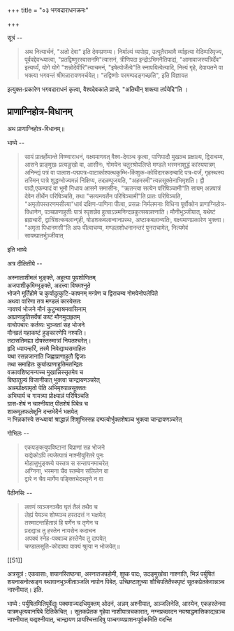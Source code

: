 +++
title = "०३ भगवदाराधनक्रमः"

+++

सूत्रं -- 

> अथ नित्यार्चनं, "अतो देवा" इति देवम्प्रणम्य। निर्माल्यं व्यपोह्य, उत्पूतैराथावै र्व्याहृत्या वेदिम्परिमृज्य, पूर्ववद्देवन्ध्यात्वा, "प्रतद्विष्णुरस्वासनमि"त्यासनं, त्रीणिपदा इन्द्रोऽभिमनैतिपाद्यं, "आमावाजस्यत्रिर्देव" इत्यर्घ्यं, योगे योगे "शन्नोदेवीरि"त्याचमनं, "इषेत्वोर्जेत्वे"ति स्नापयित्वेत्यादि, नित्यं गृहे, देवायतने वा भक्त्या भगवन्तं श्रीमन्नारायणमर्चयेत्। "तद्विष्णोः परमम्पदङ्गच्छति", इति विज्ञायत 

इत्युक्त-प्रकारेण भगवदाराधनं कृत्वा, वैश्वदेवकाले प्राप्ते, "अतिथीन् शक्त्या तर्पयेदि"ति । 

## प्राणाग्निहोत्र-विधानम्

अथ प्राणाग्निहोत्र-विधानम्॥

भाष्ये -- 

> सायं प्रातर्होमान्ते विष्ण्वाराधनं, वक्ष्यमाणवत् वैश्व-देवञ्च कृत्वा, पाणिपादौ मुखञ्च प्रक्षाल्य, द्विराचम्य, आसने प्राङ्मुखः प्रत्यङुखो वा, आसीनः, गोमयेन चतुरश्रोपलिप्ते मण्डले भस्मनाशुद्धं कांस्यपात्रम् अनिन्द्यं पत्रं वा पालाश-पद्मपत्र-वाटार्काश्वत्थकुम्भि-किंशुक-कोविदारकदम्बादि पत्र-वर्जं, गृहस्थस्य तस्मिन् पात्रे शुद्धम्भोज्यमन्नं निक्षिप्य, तदन्नम्पूजयति, "अहमस्मी"त्यन्नसूक्तेनाभिमृशति। द्वौ पादौ,एकम्पादं वा भूमौ निधाय आसने समासीनः, "ऋतन्त्वा सत्येन परिषिञ्चामी"ति सायम् अन्नपात्रं देवेन तीर्थेन परिषिञ्चति, तथा "सत्यन्त्वर्तेन परिषिञ्चामी"ति प्रातः परिषिञ्चति, "अमृतोपस्तरणमसीत्या"धावं दक्षिण-पाणिना पीत्वा, प्रसन्नः निर्मलमनाः विधिना पूर्वोक्तेन प्राणाग्निहोत्र-विधानेन, पञ्चप्राणाहुतीः पात्रं स्पृशन्नेव हुत्वाऽन्नमनिन्दन्नकुत्सयन्नश्नाति। मौनीभुञ्जीयात्, यथेष्टं ब्रह्मचारी, द्वात्रिंशत्कबलान्गृही, षोडशकबलान्वानप्रस्थः, अष्टाकबलान्यतिः, वक्ष्यमाणप्रकारेण भुक्त्वा। "अमृता पिधानमसी"ति अपः पीत्वाचम्य, मण्डलशोधनानन्तरं पुनराचामेत्, नित्यमेवं सायम्प्रातर्भुञ्जीयात् 

इति भाष्ये 

अत्र दीक्षितीये --

अस्नाताशीमलं भुङ्क्ते, अहुत्या पूयशोणितम्  
अजपाशीकृमिम्भुङ्क्ते, अदत्त्वा विषमश्नुते  
भोजने मूर्तिहोमे च कुर्यादुत्कुटि-काषनम्
मन्त्रेण च द्विराचम्य गोमयेनोपलेपिते  
अथवा वारिणा तत्र मण्डलं कारयेत्ततः  
नावश्यं भोजने मौनं कुटुम्बाश्रमवासिनाम्  
आप्राणाहुतिसर्वेषां कष्टं मौनमुदाहृतम्  
वाचोपचारः कर्तव्यः भुञ्जतां सह भोजने  
मौनव्रतं महाकष्टं हुङ्कारणेपि नश्यति।  
तदासतिमह्या दोषस्तस्मात्रां नियतश्चरेत्।  
हृदि ध्यायन्हरिं, तस्मै निवेद्याथसमाहितः  
यथा रसन्नजानाति जिह्वाप्राणाहुतौ द्विजाः  
तथा समाहितः कुर्यात्प्राणाहुतिमतन्द्रितः  
वक्रावशिष्टमन्यच्च मुखान्निस्सृतमेव च  
विष्ठातुल्यं विजानीयात् भुक्त्वा चान्द्रायणञ्चरेत्  
अन्नम्प्रोक्ष्यामृतो पेति अभिमृश्यान्नसूक्ततः  
अभिघार्य च गायत्र्या प्रोक्ष्यान्नं परिषिञ्चति  
ग्रास-शेषं न चाश्नीयात् पीतशेषं पिबेन्न च  
शाकमूलफलेक्षूनि दन्तभेदैर्न भक्षयेत्  
न भिन्नकांस्ये सन्ध्यायां श्राद्धान्नं शिशुभिस्सह  दम्पत्योर्भुक्तशेषञ्च भुक्त्वा चान्द्रायणञ्चरेत् 

गोभिलः --

> एकपङ्क्त्युपविष्टानां विप्राणां सह भोजने  
यद्येकोऽपि त्यजेत्पात्रं नाश्नीयुरितरे पुनः  
मोहात्तुभुङ्क्त्ये यस्तत्र स सन्तापनमाचरेत्  
अग्निना, भस्मना चैव स्तम्बेन सलिलेन वा  
द्वारे न चैव मार्गेण पङ्क्तिभेदस्तृणे न वा 

पैठीनसिः --

> लवणं व्यञ्जनञ्चैव घृतं तैलं तथैव च  
लेह्यं पेयञ्च शोष्यञ्च हस्तदत्तं न भक्षयेत्  
तस्मादन्तर्हितान्नं हि पर्णेन च तृणेन च  
प्रदद्यान्न तु हस्तेन नायसेन कदाचन  
अपक्वं स्नेह-पक्वञ्च हस्तेनैव तु दापयेत्  
चण्डालसूति-कोदक्या वाक्यं श्रुत्वा न भोजयेत्॥ 

[[51]]

अत्रसूत्रं : एकवासाः, शयानस्तिष्ठन्वा, अस्नातजपहोमी, शुष्क पादः, उदङ्मुखोवा नाश्नाति, भिन्नं पर्युषितं शयनासनोत्सङ्ग स्थावानभुञ्जीताञ्जलि नापोन पिबेत्. उच्छिष्टाशुच्या शौचिपतितैस्स्पृष्टं सूतकप्रेतकेवान्नञ्च नाश्नीयात्। इति. 

भाष्ये : पर्युषितमितिपूर्वेद्युः पक्वमाज्यदधियुक्तम् ओदनं, अन्नम् अश्नीयात्, अञ्जलिनेति, आस्येन, एकहस्तेनवा पात्रमधृत्यवानपिबे दितिकेचित् । सूतकप्रेतक गृहेवा नाशीयात्रचकारात्, नग्नप्रच्छादन नवश्राद्धमासिकाद्यन्नञ्च नाश्नीयात् यद्यश्नीयात्, चान्द्रायण प्रायश्चित्तादिषु पञ्चगव्यप्राशनःपूर्वकमिति वदन्ति 
